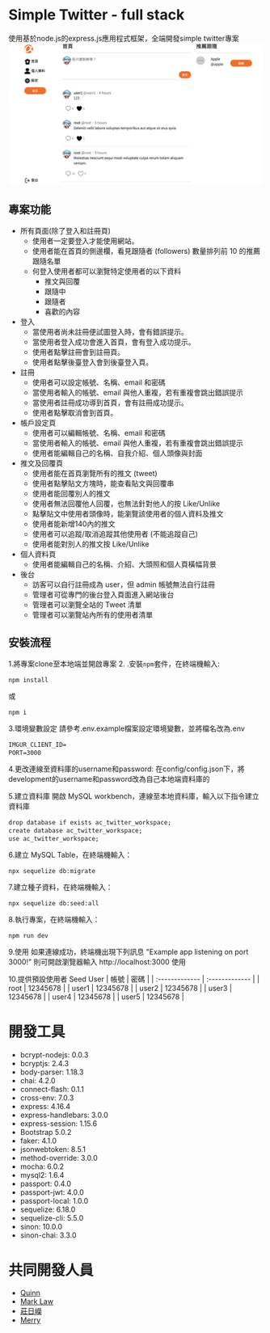 # Simple Twitter - full stack
使用基於node.js的express.js應用程式框架，全端開發simple twitter專案
![cover](cover.png)

## 專案功能
- 所有頁面(除了登入和註冊頁)
	- 使用者一定要登入才能使用網站。
	- 使用者能在首頁的側邊欄，看見跟隨者 (followers) 數量排列前 10 的推薦跟隨名單
	- 何登入使用者都可以瀏覽特定使用者的以下資料
		- 推文與回覆
		- 跟隨中
		- 跟隨者 
		- 喜歡的內容
- 登入
	- 當使用者尚未註冊便試圖登入時，會有錯誤提示。
	- 當使用者登入成功會進入首頁，會有登入成功提示。
	- 使用者點擊註冊會到註冊頁。
	- 使用者點擊後臺登入會到後臺登入頁。
- 註冊
	- 使用者可以設定帳號、名稱、email 和密碼
	- 當使用者輸入的帳號、email 與他人重複，若有重複會跳出錯誤提示
	- 當使用者註冊成功導到首頁，會有註冊成功提示。
	- 使用者點擊取消會到首頁。
- 帳戶設定頁
	- 使用者可以編輯帳號、名稱、email 和密碼
	- 當使用者輸入的帳號、email 與他人重複，若有重複會跳出錯誤提示
	- 使用者能編輯自己的名稱、自我介紹、個人頭像與封面
- 推文及回覆頁
	- 使用者能在首頁瀏覽所有的推文 (tweet)
	- 使用者點擊貼文方塊時，能查看貼文與回覆串
	- 使用者能回覆別人的推文
	- 使用者無法回覆他人回覆，也無法針對他人的按 Like/Unlike
	- 點擊貼文中使用者頭像時，能瀏覽該使用者的個人資料及推文
	- 使用者能新增140內的推文
	- 使用者可以追蹤/取消追蹤其他使用者 (不能追蹤自己)
	- 使用者能對別人的推文按 Like/Unlike
- 個人資料頁
	- 使用者能編輯自己的名稱、介紹、大頭照和個人頁橫幅背景
- 後台
	- 訪客可以自行註冊成為 user，但 admin 帳號無法自行註冊
	- 管理者可從專門的後台登入頁面進入網站後台
	- 管理者可以瀏覽全站的 Tweet 清單
	- 管理者可以瀏覽站內所有的使用者清單
## 安裝流程

1.將專案clone至本地端並開啟專案
2. .安裝`npm`套件，在終端機輸入:
```
npm install
```
或
```
npm i
```
3.環境變數設定 請參考.env.example檔案設定環境變數，並將檔名改為.env
```
IMGUR_CLIENT_ID= 
PORT=3000
```
4.更改連線至資料庫的username和password:
在config/config.json下，將development的username和password改為自己本地端資料庫的

5.建立資料庫
開啟 MySQL workbench，連線至本地資料庫，輸入以下指令建立資料庫 
```
drop database if exists ac_twitter_workspace;
create database ac_twitter_workspace;
use ac_twitter_workspace;
```
6.建立 MySQL Table，在終端機輸入：
```
npx sequelize db:migrate 
```
7.建立種子資料，在終端機輸入：
```
npx sequelize db:seed:all 
```
8.執行專案，在終端機輸入：
```
npm run dev
```
9.使用
如果連線成功，終端機出現下列訊息 "Example app listening on port 3000!"
則可開啟瀏覽器輸入 http://localhost:3000 使用

10.提供預設使用者 Seed User
| 帳號 | 密碼 |
| :------------- | :------------- |
| root  | 12345678 |
| user1 | 12345678 |
| user2 | 12345678 |
| user3 | 12345678 |
| user4 | 12345678 |
| user5 | 12345678 |

# 開發工具
- bcrypt-nodejs: 0.0.3
- bcryptjs: 2.4.3
- body-parser: 1.18.3
- chai: 4.2.0
- connect-flash: 0.1.1
- cross-env: 7.0.3
- express: 4.16.4
- express-handlebars: 3.0.0
- express-session: 1.15.6
- Bootstrap 5.0.2
- faker: 4.1.0
- jsonwebtoken: 8.5.1
- method-override: 3.0.0
- mocha: 6.0.2
- mysql2: 1.6.4
- passport: 0.4.0
- passport-jwt: 4.0.0
- passport-local: 1.0.0
- sequelize: 6.18.0
- sequelize-cli: 5.5.0
- sinon: 10.0.0
- sinon-chai: 3.3.0

# 共同開發人員

- [Quinn](https://github.com/KeYunTinG)
- [Mark Law](https://github.com/HKMark)
- [莊日嶸](https://github.com/robert1074004)
- [Merry](https://github.com/MerryHao)